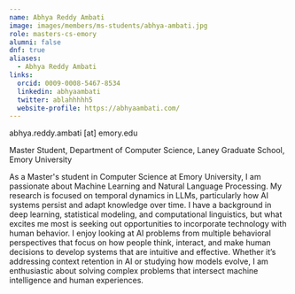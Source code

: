 ```yaml
---
name: Abhya Reddy Ambati
image: images/members/ms-students/abhya-ambati.jpg
role: masters-cs-emory
alumni: false
dnf: true
aliases:
  - Abhya Reddy Ambati
links:
  orcid: 0009-0008-5467-8534
  linkedin: abhyaambati
  twitter: ablahhhhh5
  website-profile: https://abhyaambati.com/ 
---
```


abhya.reddy.ambati [at] emory.edu

Master Student, Department of Computer Science, Laney Graduate School, Emory University

As a Master's student in Computer Science at Emory University, I am passionate about Machine Learning and Natural Language Processing. My research is focused on temporal dynamics in LLMs, particularly how AI systems persist and adapt knowledge over time. I have a background in deep learning, statistical modeling, and computational linguistics, but what excites me most is seeking out opportunities to incorporate technology with human behavior. I enjoy looking at AI problems from multiple behavioral perspectives that focus on how people think, interact, and make human decisions to develop systems that are intuitive and effective.  Whether it’s addressing context retention in AI or studying how models evolve, I am enthusiastic about solving complex problems that intersect machine intelligence and human experiences.

